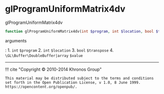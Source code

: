 # glProgramUniformMatrix4dv
glProgramUniformMatrix4dv

```php
function glProgramUniformMatrix4dv(int $program, int $location, bool $transpose, \GL\Buffer\DoubleBuffer|array $value) : void
```

arguments

:    1. `int` `$program` 
    2. `int` `$location` 
    3. `bool` `$transpose` 
    4. `\GL\Buffer\DoubleBuffer|array` `$value` 

---
     

!!! cite "Copyright © 2010-2014 Khronos Group"

    This material may be distributed subject to the terms and conditions set forth in the Open Publication License, v 1.0, 8 June 1999. https://opencontent.org/openpub/.